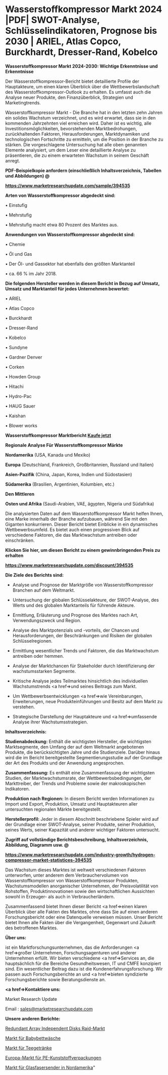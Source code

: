 # Wasserstoffkompressor Markt 2024 |PDF| SWOT-Analyse, Schlüsselindikatoren, Prognose bis 2030 | ARIEL, Atlas Copco, Burckhardt, Dresser-Rand, Kobelco

<strong>Wasserstoffkompressor Markt 2024-2030: Wichtige Erkenntnisse und Erkenntnisse</strong>

Der Wasserstoffkompressor-Bericht bietet detaillierte Profile der Hauptakteure, um einen klaren Überblick über die Wettbewerbslandschaft des Wasserstoffkompressor-Outlook zu erhalten. Es umfasst auch die Analyse neuer Produkte, den Finanzüberblick, Strategien und Marketingtrends.

Wasserstoffkompressor Markt - Die Branche hat in den letzten zehn Jahren ein solides Wachstum verzeichnet, und es wird erwartet, dass sie in den kommenden Jahrzehnten viel erreichen wird. Daher ist es wichtig, alle Investitionsmöglichkeiten, bevorstehenden Marktbedrohungen, zurückhaltenden Faktoren, Herausforderungen, Marktdynamiken und technologischen Fortschritte zu ermitteln, um die Position in der Branche zu stärken. Die vorgeschlagene Untersuchung hat alle oben genannten Elemente analysiert, um dem Leser eine detaillierte Analyse zu präsentieren, die zu einem erwarteten Wachstum in seinem Geschäft anregt.



<strong><b>PDF-Beispielkopie anfordern (einschließlich Inhaltsverzeichnis, Tabellen und Abbildungen) @ </b></strong>

<strong><a href=https://www.marketresearchupdate.com/sample/394535>

<strong>https://www.marketresearchupdate.com/sample/394535</u></a></strong></strong>



<strong>Arten von Wasserstoffkompressor abgedeckt sind:</strong>

• Einstufig

• Mehrstufig

• Mehrstufig macht etwa 80 Prozent des Marktes aus.



<strong>Anwendungen von Wasserstoffkompressor abgedeckt sind:</strong>

• Chemie

• Öl und Gas

• Der Öl- und Gassektor hat ebenfalls den größten Marktanteil

• ca. 66 % im Jahr 2018.



<strong>Die folgenden Hersteller werden in diesem Bericht in Bezug auf Umsatz, Umsatz und Marktanteil für jedes Unternehmen bewertet:</strong>

• ARIEL

• Atlas Copco

• Burckhardt

• Dresser-Rand

• Kobelco

• Sundyne

• Gardner Denver

• Corken

• Howden Group

• Hitachi

• Hydro-Pac

• HAUG Sauer

• Kaishan

• Blower works



<strong>Wasserstoffkompressor Marktbericht <a href=https://www.marketresearchupdate.com/buynow/394535>Kaufe jetzt</a></strong>



<strong>Regionale Analyse Für Wasserstoffkompressor Märkte</strong>



<strong>Nordamerika</strong> (USA, Kanada und Mexiko)



<strong>Europa</strong> (Deutschland, Frankreich, Großbritannien, Russland und Italien)



<strong>Asien-Pazifik</strong> (China, Japan, Korea, Indien und Südostasien)



<strong>Südamerika</strong> (Brasilien, Argentinien, Kolumbien, etc.)



<strong>Den Mittleren</strong> 

<strong>Osten und Afrika</strong> (Saudi-Arabien, VAE, ägypten, Nigeria und Südafrika)

Die analysierten Daten auf dem Wasserstoffkompressor Markt helfen Ihnen, eine Marke innerhalb der Branche aufzubauen, während Sie mit den Giganten konkurrieren. Dieser Bericht bietet Einblicke in ein dynamisches Wettbewerbsumfeld. Es bietet auch einen progressiven Blick auf verschiedene Faktoren, die das Marktwachstum antreiben oder einschränken.



<strong>Klicken Sie hier, um diesen Bericht zu einem gewinnbringenden Preis zu erhalten
</strong>

<strong><a href=https://www.marketresearchupdate.com/discount/394535>https://www.marketresearchupdate.com/discount/394535</b></u></strong></a>



<strong>Die Ziele des Berichts sind:</strong>

- Analyse und Prognose der Marktgröße von Wasserstoffkompressor Branchen auf dem Weltmarkt.

- Untersuchung der globalen Schlüsselakteure, der SWOT-Analyse, des Werts und des globalen Marktanteils für führende Akteure.

- Ermittlung, Erläuterung und Prognose des Marktes nach Art, Verwendungszweck und Region.

- Analyse des Marktpotenzials und -vorteils, der Chancen und Herausforderungen, der Beschränkungen und Risiken der globalen Schlüsselregionen.

- Ermittlung wesentlicher Trends und Faktoren, die das Marktwachstum antreiben oder hemmen.

- Analyse der Marktchancen für Stakeholder durch Identifizierung der wachstumsstarken Segmente.

- Kritische Analyse jedes Teilmarktes hinsichtlich des individuellen Wachstumstrends <a href=>und</a> seines Beitrags zum Markt.

- Um Wettbewerbsentwicklungen <a href=>wie</a> Vereinbarungen, Erweiterungen, neue Produkteinführungen und Besitz auf dem Markt zu verstehen.

- Strategische Darstellung der Hauptakteure und <a href=>umfas</a>sende Analyse ihrer Wachstumsstrategien.



<strong>Inhaltsverzeichnis:</strong>



<strong>Studienabdeckung:</strong> Enthält die wichtigsten Hersteller, die wichtigsten Marktsegmente, den Umfang der auf dem Weltmarkt angebotenen Produkte, die berücksichtigten Jahre und die Studienziele. Darüber hinaus wird die im Bericht bereitgestellte Segmentierungsstudie auf der Grundlage der Art des Produkts und der Anwendung angesprochen.



<strong>Zusammenfassung:</strong> Es enthält eine Zusammenfassung der wichtigsten Studien, der Marktwachstumsrate, der Wettbewerbsbedingungen, der Markttreiber, der Trends und Probleme sowie der makroskopischen Indikatoren.



<strong>Produktion nach Regionen:</strong> In diesem Bericht werden Informationen zu Import und Export, Produktion, Umsatz und Hauptakteuren aller untersuchten regionalen Märkte bereitgestellt.



<strong>Herstellerprofil:</strong> Jeder in diesem Abschnitt beschriebene Spieler wird auf der Grundlage einer SWOT-Analyse, seiner Produkte, seiner Produktion, seines Werts, seiner Kapazität und anderer wichtiger Faktoren untersucht.



<strong><b>Zugriff auf vollständige Berichtsbeschreibung, Inhaltsverzeichnis, Abbildung, Diagramm usw. @ </b></strong>

<strong><a href=https://www.marketresearchupdate.com/industry-growth/hydrogen-compressor-market-statistices-394535>https://www.marketresearchupdate.com/industry-growth/hydrogen-compressor-market-statistices-394535</a></strong>

Das Wachstum dieses Marktes ist weltweit verschiedenen Faktoren unterworfen, unter anderem dem Verbrauchervolumen von Wasserstoffkompressor von Wasserstoffkompressor Produkten, Wachstumsmodellen anorganischer Unternehmen, der Preisvolatilität von Rohstoffen, Produktinnovationen sowie den wirtschaftlichen Aussichten sowohl in Erzeuger- als auch in Verbraucherländern.

Zusammenfassend bietet Ihnen dieser Bericht <a href=>einen</a> klaren Überblick über alle Fakten des Marktes, ohne dass Sie auf einen anderen Forschungsbericht oder eine Datenquelle verweisen müssen. Unser Bericht bietet Ihnen alle Fakten über die Vergangenheit, Gegenwart und Zukunft des betroffenen Marktes.



<strong>Über uns:</strong>

 ist ein Marktforschungsunternehmen, das die Anforderungen <a href=>großer</a> Unternehmen, Forschungsagenturen und anderer Unternehmen erfüllt. Wir bieten verschiedene <a href=>Services</a> an, die hauptsächlich für die Bereiche Gesundheitswesen, IT und CMFE konzipiert sind. Ein wesentlicher Beitrag dazu ist die Kundenerfahrungsforschung. Wir passen auch Forschungsberichte an und <a href=>bieten</a> syndizierte Forschungsberichte sowie Beratungsdienste an.



<strong><a href=>Kontaktiere uns:</a></strong>

Market Research Update

Email : sales@marketresearchupdate.com



<strong>Unsere anderen Berichte:</strong>

<a href=https://www.linkedin.com/pulse/redundant-array-independent-disks-raid-market-analyzing>Redundant Array Independent Disks Raid-Markt</a>

<a href=https://www.linkedin.com/pulse/baby-bedding-market-size-trends-consumption-future-prospects>Markt für Babybettwäsche</a>

<a href=https://www.linkedin.com/pulse/tea-drinks-market-size-trends-consumption-future>Markt für Teegetränke</a>

<a href=https://www.linkedin.com/pulse/europe-pe-plastic-packaging-market-size-share>Europa-Markt für PE-Kunststoffverpackungen</a>

<a href=https://www.linkedin.com/pulse/north-america-fiber-optic-transmitter-market-size-share>Markt für Glasfasersender in Nordamerika</a>"
